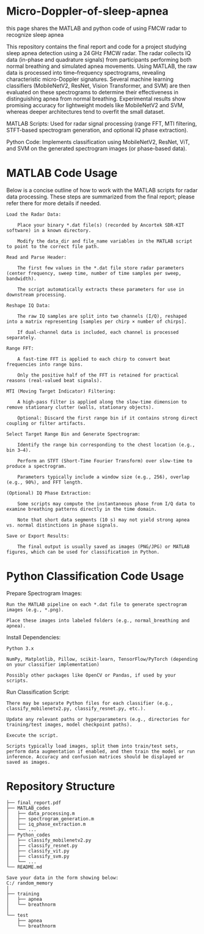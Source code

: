 # Micro-Doppler-of-sleep-apnea
this page shares the MATLAB and python code of using FMCW radar to recognize sleep apnea

This repository contains the final report and code for a project studying sleep apnea detection using a 24 GHz FMCW radar. The radar collects IQ data (in-phase and quadrature signals) from participants performing both normal breathing and simulated apnea movements. Using MATLAB, the raw data is processed into time–frequency spectrograms, revealing characteristic micro-Doppler signatures. Several machine learning classifiers (MobileNetV2, ResNet, Vision Transformer, and SVM) are then evaluated on these spectrograms to determine their effectiveness in distinguishing apnea from normal breathing. Experimental results show promising accuracy for lightweight models like MobileNetV2 and SVM, whereas deeper architectures tend to overfit the small dataset.

MATLAB Scripts: Used for radar signal processing (range FFT, MTI filtering, STFT-based spectrogram generation, and optional IQ phase extraction).

Python Code: Implements classification using MobileNetV2, ResNet, ViT, and SVM on the generated spectrogram images (or phase-based data).

# MATLAB Code Usage

Below is a concise outline of how to work with the MATLAB scripts for radar data processing. These steps are summarized from the final report; please refer there for more details if needed.

    Load the Radar Data:

        Place your binary *.dat file(s) (recorded by Ancortek SDR-KIT software) in a known directory.

        Modify the data_dir and file_name variables in the MATLAB script to point to the correct file path.

    Read and Parse Header:

        The first few values in the *.dat file store radar parameters (center frequency, sweep time, number of time samples per sweep, bandwidth).

        The script automatically extracts these parameters for use in downstream processing.

    Reshape IQ Data:

        The raw IQ samples are split into two channels (I/Q), reshaped into a matrix representing [samples per chirp × number of chirps].

        If dual-channel data is included, each channel is processed separately.

    Range FFT:

        A fast-time FFT is applied to each chirp to convert beat frequencies into range bins.

        Only the positive half of the FFT is retained for practical reasons (real-valued beat signals).

    MTI (Moving Target Indicator) Filtering:

        A high-pass filter is applied along the slow-time dimension to remove stationary clutter (walls, stationary objects).

        Optional: Discard the first range bin if it contains strong direct coupling or filter artifacts.

    Select Target Range Bin and Generate Spectrogram:

        Identify the range bin corresponding to the chest location (e.g., bin 3–4).

        Perform an STFT (Short-Time Fourier Transform) over slow-time to produce a spectrogram.

        Parameters typically include a window size (e.g., 256), overlap (e.g., 90%), and FFT length.

    (Optional) IQ Phase Extraction:

        Some scripts may compute the instantaneous phase from I/Q data to examine breathing patterns directly in the time domain.

        Note that short data segments (10 s) may not yield strong apnea vs. normal distinctions in phase signals.

    Save or Export Results:

        The final output is usually saved as images (PNG/JPG) or MATLAB figures, which can be used for classification in Python.

 # Python Classification Code Usage
 Prepare Spectrogram Images:

    Run the MATLAB pipeline on each *.dat file to generate spectrogram images (e.g., *.png).

    Place these images into labeled folders (e.g., normal_breathing and apnea).

Install Dependencies:

    Python 3.x

    NumPy, Matplotlib, Pillow, scikit-learn, TensorFlow/PyTorch (depending on your classifier implementation)

    Possibly other packages like OpenCV or Pandas, if used by your scripts.

Run Classification Script:

    There may be separate Python files for each classifier (e.g., classify_mobilenetv2.py, classify_resnet.py, etc.).

    Update any relevant paths or hyperparameters (e.g., directories for training/test images, model checkpoint paths).

    Execute the script.

    Scripts typically load images, split them into train/test sets, perform data augmentation if enabled, and then train the model or run inference. Accuracy and confusion matrices should be displayed or saved as images.

# Repository Structure 

    
    ├── final_report.pdf
    ├── MATLAB_codes
    │   ├── data_processing.m
    │   ├── spectrogram_generation.m
    │   ├── iq_phase_extraction.m
    │   └── ...
    ├── Python_codes
    │   ├── classify_mobilenetv2.py
    │   ├── classify_resnet.py
    │   ├── classify_vit.py
    │   ├── classify_svm.py
    │   └── ...
    └── README.md

    Save your data in the form showing below:
    C:/ random_memory
    │
    ├── training
    │   ├── apnea
    │   └── breathnorm
    │
    └── test
        ├── apnea
        └── breathnorm
